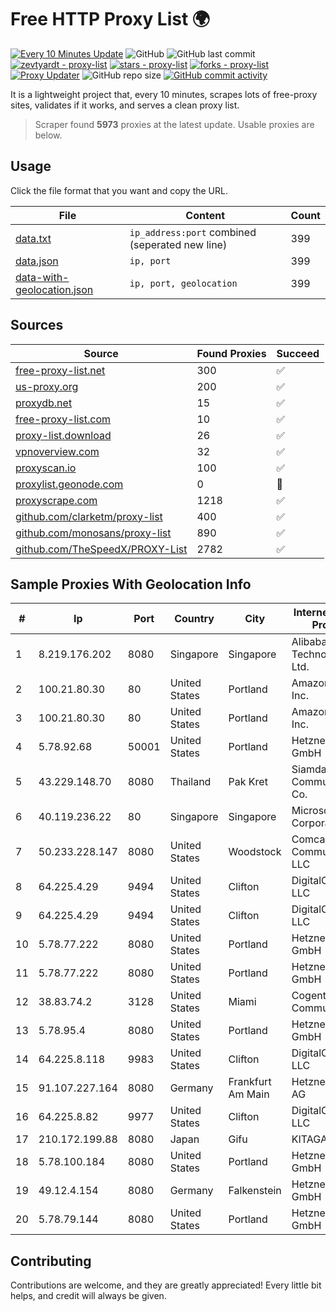 
# Free HTTP Proxy List 🌍

[![Every 10 Minutes Update](https://github.com/mertguvencli/http-proxy-list/actions/workflows/main.yml/badge.svg?branch=main)](https://github.com/mertguvencli/http-proxy-list/actions/workflows/main.yml)
![GitHub](https://img.shields.io/github/license/mertguvencli/http-proxy-list)
![GitHub last commit](https://img.shields.io/github/last-commit/mertguvencli/http-proxy-list)
[![zevtyardt - proxy-list](https://img.shields.io/static/v1?label=zevtyardt&message=proxy-list&color=blue&logo=github)](https://github.com/zevtyardt/proxy-list "Go to GitHub repo")
[![stars - proxy-list](https://img.shields.io/github/stars/zevtyardt/proxy-list?style=social)](https://github.com/zevtyardt/proxy-list)
[![forks - proxy-list](https://img.shields.io/github/forks/zevtyardt/proxy-list?style=social)](https://github.com/zevtyardt/proxy-list)
[![Proxy Updater](https://github.com/zevtyardt/proxy-list/workflows/Proxy%20Updater/badge.svg)](https://github.com/zevtyardt/proxy-list/actions?query=workflow:"Proxy+Updater")
![GitHub repo size](https://img.shields.io/github/repo-size/zevtyardt/proxy-list)
[![GitHub commit activity](https://img.shields.io/github/commit-activity/m/zevtyardt/proxy-list?logo=commits)](https://github.com/zevtyardt/proxy-list/commits/main)

It is a lightweight project that, every 10 minutes, scrapes lots of free-proxy sites, validates if it works, and serves a clean proxy list.

> Scraper found **5973** proxies at the latest update. Usable proxies are below.

## Usage

Click the file format that you want and copy the URL.

|File|Content|Count|
|----|-------|-----|
|[data.txt](https://raw.githubusercontent.com/mertguvencli/http-proxy-list/main/proxy-list/data.txt)|`ip_address:port` combined (seperated new line)|399|
|[data.json](https://raw.githubusercontent.com/mertguvencli/http-proxy-list/main/proxy-list/data.json)|`ip, port`|399|
|[data-with-geolocation.json](https://raw.githubusercontent.com/mertguvencli/http-proxy-list/main/proxy-list/data-with-geolocation.json)|`ip, port, geolocation`|399|

## Sources

|Source|Found Proxies|Succeed|
|------|-------------|-------|
|[free-proxy-list.net](https://free-proxy-list.net)|300|✅|
|[us-proxy.org](https://www.us-proxy.org)|200|✅|
|[proxydb.net](http://proxydb.net)|15|✅|
|[free-proxy-list.com](https://free-proxy-list.com/?page=&port=&type%5B%5D=http&type%5B%5D=https&up_time=0&search=Search)|10|✅|
|[proxy-list.download](https://www.proxy-list.download/HTTP)|26|✅|
|[vpnoverview.com](https://vpnoverview.com/privacy/anonymous-browsing/free-proxy-servers)|32|✅|
|[proxyscan.io](https://www.proxyscan.io)|100|✅|
|[proxylist.geonode.com](https://proxylist.geonode.com/api/proxy-list?limit=300&page=1&sort_by=lastChecked&sort_type=desc&protocols=http,https)|0|🚫|
|[proxyscrape.com](https://api.proxyscrape.com/v2/?request=displayproxies&protocol=http&timeout=10000&country=all&ssl=all&anonymity=all)|1218|✅|
|[github.com/clarketm/proxy-list](https://raw.githubusercontent.com/clarketm/proxy-list/master/proxy-list-raw.txt)|400|✅|
|[github.com/monosans/proxy-list](https://raw.githubusercontent.com/monosans/proxy-list/main/proxies/http.txt)|890|✅|
|[github.com/TheSpeedX/PROXY-List](https://raw.githubusercontent.com/TheSpeedX/PROXY-List/master/http.txt)|2782|✅|


## Sample Proxies With Geolocation Info

|#|Ip|Port|Country|City|Internet Service Provider|
|-|--|----|-------|----|-------------------------|
|1|8.219.176.202|8080|Singapore|Singapore|Alibaba (US) Technology Co., Ltd.|
|2|100.21.80.30|80|United States|Portland|Amazon.com, Inc.|
|3|100.21.80.30|80|United States|Portland|Amazon.com, Inc.|
|4|5.78.92.68|50001|United States|Portland|Hetzner Online GmbH|
|5|43.229.148.70|8080|Thailand|Pak Kret|Siamdata Communication Co.|
|6|40.119.236.22|80|Singapore|Singapore|Microsoft Corporation|
|7|50.233.228.147|8080|United States|Woodstock|Comcast Cable Communications, LLC|
|8|64.225.4.29|9494|United States|Clifton|DigitalOcean, LLC|
|9|64.225.4.29|9494|United States|Clifton|DigitalOcean, LLC|
|10|5.78.77.222|8080|United States|Portland|Hetzner Online GmbH|
|11|5.78.77.222|8080|United States|Portland|Hetzner Online GmbH|
|12|38.83.74.2|3128|United States|Miami|Cogent Communications|
|13|5.78.95.4|8080|United States|Portland|Hetzner Online GmbH|
|14|64.225.8.118|9983|United States|Clifton|DigitalOcean, LLC|
|15|91.107.227.164|8080|Germany|Frankfurt Am Main|Hetzner Online AG|
|16|64.225.8.82|9977|United States|Clifton|DigitalOcean, LLC|
|17|210.172.199.88|8080|Japan|Gifu|KITAGATA|
|18|5.78.100.184|8080|United States|Portland|Hetzner Online GmbH|
|19|49.12.4.154|8080|Germany|Falkenstein|Hetzner Online GmbH|
|20|5.78.79.144|8080|United States|Portland|Hetzner Online GmbH|



## Contributing

Contributions are welcome, and they are greatly appreciated! Every
little bit helps, and credit will always be given.

